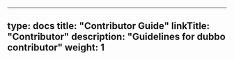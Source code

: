 
---
type: docs
title: "Contributor Guide"
linkTitle: "Contributor"
description: "Guidelines for dubbo contributor"
weight: 1
---



